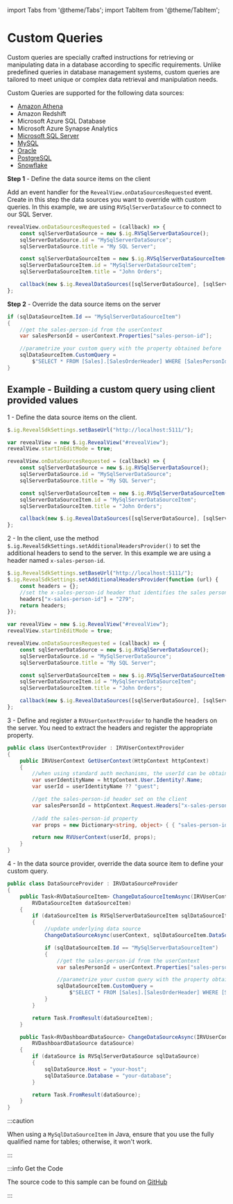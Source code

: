 import Tabs from '@theme/Tabs';
import TabItem from '@theme/TabItem';

# Custom Queries

Custom queries are specially crafted instructions for retrieving or manipulating data in a database according to
specific requirements. Unlike predefined queries in database management systems, custom queries are tailored to meet
unique or complex data retrieval and manipulation needs.

Custom Queries are supported for the following data sources:

- [Amazon Athena](adding-data-sources/amazon-athena)
- Amazon Redshift
- Microsoft Azure SQL Database
- Microsoft Azure Synapse Analytics
- [Microsoft SQL Server](adding-data-sources/ms-sql-server)
- [MySQL](adding-data-sources/mysql)
- [Oracle](adding-data-sources/oracle)
- [PostgreSQL](adding-data-sources/postgres)
- [Snowflake](adding-data-sources/snowflake)

**Step 1** - Define the data source items on the client

Add an event handler for the `RevealView.onDataSourcesRequested` event. Create in this step the data sources you want to
override with custom queries. In this example, we are using `RVSqlServerDataSource` to connect to our SQL Server.

```js
revealView.onDataSourcesRequested = (callback) => {
    const sqlServerDataSource = new $.ig.RVSqlServerDataSource();
    sqlServerDataSource.id = "MySqlServerDataSource";
    sqlServerDataSource.title = "My SQL Server";

    const sqlServerDataSourceItem = new $.ig.RVSqlServerDataSourceItem(sqlServerDataSource);
    sqlServerDataSourceItem.id = "MySqlServerDataSourceItem";
    sqlServerDataSourceItem.title = "John Orders";

    callback(new $.ig.RevealDataSources([sqlServerDataSource], [sqlServerDataSourceItem], true));
};
```

**Step 2** - Override the data source items on the server

```cs
if (sqlDataSourceItem.Id == "MySqlServerDataSourceItem")
{
    //get the sales-person-id from the userContext
    var salesPersonId = userContext.Properties["sales-person-id"];

    //parametrize your custom query with the property obtained before
    sqlDataSourceItem.CustomQuery =
        $"SELECT * FROM [Sales].[SalesOrderHeader] WHERE [SalesPersonId] = {salesPersonId}";
}
```

## Example - Building a custom query using client provided values

1 - Define the data source items on the client.

```js
$.ig.RevealSdkSettings.setBaseUrl("http://localhost:5111/");

var revealView = new $.ig.RevealView("#revealView");
revealView.startInEditMode = true;

revealView.onDataSourcesRequested = (callback) => {
    const sqlServerDataSource = new $.ig.RVSqlServerDataSource();
    sqlServerDataSource.id = "MySqlServerDataSource";
    sqlServerDataSource.title = "My SQL Server";

    const sqlServerDataSourceItem = new $.ig.RVSqlServerDataSourceItem(sqlServerDataSource);
    sqlServerDataSourceItem.id = "MySqlServerDataSourceItem";
    sqlServerDataSourceItem.title = "John Orders";

    callback(new $.ig.RevealDataSources([sqlServerDataSource], [sqlServerDataSourceItem], true));
};
```

2 - In the client, use the method `$.ig.RevealSdkSettings.setAdditionalHeadersProvider()` to set the additional headers to send to the server. In this example we are using a header named `x-sales-person-id`.

```js
$.ig.RevealSdkSettings.setBaseUrl("http://localhost:5111/");
$.ig.RevealSdkSettings.setAdditionalHeadersProvider(function (url) {
    const headers = {};
    //set the x-sales-person-id header that identifies the sales person
    headers["x-sales-person-id"] = "279";
    return headers;
});

var revealView = new $.ig.RevealView("#revealView");
revealView.startInEditMode = true;

revealView.onDataSourcesRequested = (callback) => {
    const sqlServerDataSource = new $.ig.RVSqlServerDataSource();
    sqlServerDataSource.id = "MySqlServerDataSource";
    sqlServerDataSource.title = "My SQL Server";

    const sqlServerDataSourceItem = new $.ig.RVSqlServerDataSourceItem(sqlServerDataSource);
    sqlServerDataSourceItem.id = "MySqlServerDataSourceItem";
    sqlServerDataSourceItem.title = "John Orders";

    callback(new $.ig.RevealDataSources([sqlServerDataSource], [sqlServerDataSourceItem], true));
};
```

3 - Define and register a `RVUserContextProvider` to handle the headers on the server. You need to extract the headers and register the appropriate property.

```cs
public class UserContextProvider : IRVUserContextProvider
{
    public IRVUserContext GetUserContext(HttpContext httpContext)
    {
        //when using standard auth mechanisms, the userId can be obtained using aspnetContext.User.Identity.Name.
        var userIdentityName = httpContext.User.Identity?.Name;
        var userId = userIdentityName ?? "guest";

        //get the sales-person-id header set on the client
        var salesPersonId = httpContext.Request.Headers["x-sales-person-id"]; 
        
        //add the sales-person-id property 
        var props = new Dictionary<string, object> { { "sales-person-id", salesPersonId } };

        return new RVUserContext(userId, props);
    }
}
```

4 - In the data source provider, override the data source item to define your custom query.

```cs
public class DataSourceProvider : IRVDataSourceProvider
{
    public Task<RVDataSourceItem> ChangeDataSourceItemAsync(IRVUserContext userContext, string dashboardId,
        RVDataSourceItem dataSourceItem)
    {
        if (dataSourceItem is RVSqlServerDataSourceItem sqlDataSourceItem)
        {
            //update underlying data source
            ChangeDataSourceAsync(userContext, sqlDataSourceItem.DataSource);

            if (sqlDataSourceItem.Id == "MySqlServerDataSourceItem")
            {
                //get the sales-person-id from the userContext
                var salesPersonId = userContext.Properties["sales-person-id"];

                //parametrize your custom query with the property obtained before
                sqlDataSourceItem.CustomQuery =
                    $"SELECT * FROM [Sales].[SalesOrderHeader] WHERE [SalesPersonId] = {salesPersonId}";
            }
        }

        return Task.FromResult(dataSourceItem);
    }

    public Task<RVDashboardDataSource> ChangeDataSourceAsync(IRVUserContext userContext,
        RVDashboardDataSource dataSource)
    {
        if (dataSource is RVSqlServerDataSource sqlDataSource)
        {
            sqlDataSource.Host = "your-host";
            sqlDataSource.Database = "your-database";
        }

        return Task.FromResult(dataSource);
    }
}
```

:::caution

When using a `MySqlDataSourceItem` in Java, ensure that you use the fully qualified name for tables; otherwise, it won't work.

:::

:::info Get the Code

The source code to this sample can be found
on [GitHub](https://github.com/RevealBi/sdk-samples-javascript/tree/main/CustomQueries)

:::
